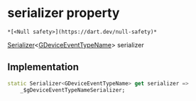 


# serializer property




    *[<Null safety>](https://dart.dev/null-safety)*




[Serializer](https://pub.dev/documentation/built_value/8.1.2/serializer/Serializer-class.html)&lt;[GDeviceEventTypeName](../../third_party_yonomi_graphql_schema_schema.docs.schema.gql/GDeviceEventTypeName-class.md)> serializer
  







## Implementation

```dart
static Serializer<GDeviceEventTypeName> get serializer =>
    _$gDeviceEventTypeNameSerializer;
```








